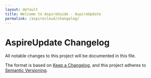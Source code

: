 ```yaml
---
layout: default
title: Welcome to AspireGuide - AspireUpdate
permalink: /aspirecloud/changelog/
---
```


# AspireUpdate Changelog

All notable changes to this project will be documented in this file.

The format is based on [Keep a Changelog](https://keepachangelog.com/en/1.1.0/),
and this project adheres to [Semantic Versioning](https://semver.org/spec/v2.0.0.html).

<!-- When we have a release we can uncomment the this and start using the below template

## [Unreleased]

### Added

- a (#001 link to issue if we have one)

### Changed

- b

### Removed

- c

### Fixed

- d

### Security 

- e

### New contrubutors  

- @x on #007


## [0.0.0] - YYYY-MM-DD  (Link to relase in GitHub)

### Added

- a (#001 link to issue if we have one)

### Changed

- b

### Removed

- c

### Fixed

- d

### Security 

- e

### New contrubutors  

- @x on #007

-->
